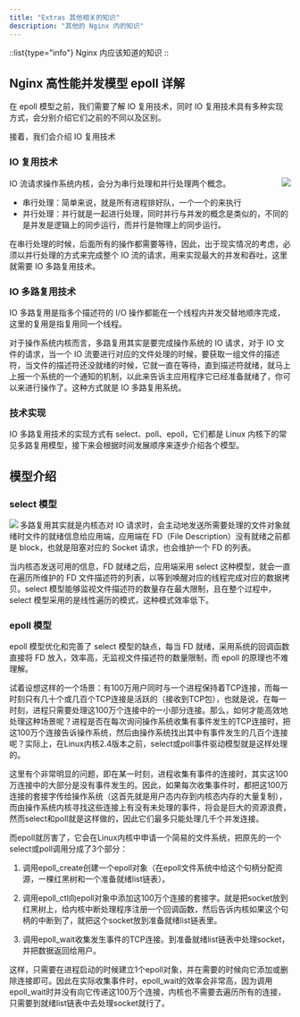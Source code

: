 ```yaml
---
title: "Extras 其他相关的知识"
description: "其他的 Nginx 内的知识"
---
```


::list{type="info"}
Nginx 内应该知道的知识
::

## Nginx 高性能并发模型 epoll 详解

在 epoll 模型之前，我们需要了解 IO 复用技术，同时 IO 复用技术具有多种实现方式，会分别介绍它们之前的不同以及区别。

接着，我们会介绍 IO 复用技术

### IO 复用技术

<img align="right" src="/img/devops/nginx/nginx-io.png"/>

IO 流请求操作系统内核，会分为串行处理和并行处理两个概念。

- 串行处理：简单来说，就是所有进程排好队，一个一个的来执行
- 并行处理：并行就是一起进行处理，同时并行与并发的概念是类似的，不同的是并发是逻辑上的同步运行，而并行是物理上的同步运行。

在串行处理的时候，后面所有的操作都需要等待，因此，出于现实情况的考虑，必须以并行处理的方式来完成整个 IO 流的请求，用来实现最大的并发和吞吐，这里就需要 IO 多路复用技术。

### IO 多路复用技术

IO 多路复用是指多个描述符的 I/O 操作都能在一个线程内并发交替地顺序完成，这里的复用是指复用同一个线程。

对于操作系统内核而言，多路复用其实是要完成操作系统的 IO 请求，对于 IO 文件的请求，当一个 IO 流要进行对应的文件处理的时候，要获取一组文件的描述符，当文件的描述符还没就绪的时候，它就一直在等待，直到描述符就绪，就马上上报一个系统的一个通知的机制，以此来告诉主应用程序它已经准备就绪了，你可以来进行操作了。这种方式就是 IO 多路复用系统。

### 技术实现

IO 多路复用技术的实现方式有 select、poll、epoll，它们都是 Linux 内核下的常见多路复用模型，接下来会根据时间发展顺序来逐步介绍各个模型。

## 模型介绍

### select 模型

<img align="left" src="/img/devops/nginx/select.png"/>

多路复用其实就是内核态对 IO 请求时，会主动地发送所需要处理的文件对象就绪时文件的就绪信息给应用端，应用端在 FD（File Description）没有就绪之前都是 block，也就是阻塞对应的 Socket 请求，也会维护一个 FD 的列表。

当内核态发送可用的信息，FD 就绪之后，应用端采用 select 这种模型，就会一直在遍历所维护的 FD 文件描述符的列表，以等到唤醒对应的线程完成对应的数据拷贝。select 模型能够监视文件描述符的数量存在最大限制，且在整个过程中，select 模型采用的是线性遍历的模式，这种模式效率低下。

### epoll 模型

epoll 模型优化和完善了 select 模型的缺点，每当 FD 就绪，采用系统的回调函数直接将 FD 放入，效率高，无监视文件描述符的数量限制，而 epoll 的原理也不难理解。

试着设想这样的一个场景：有100万用户同时与一个进程保持着TCP连接，而每一时刻只有几十个或几百个TCP连接是活跃的（接收到TCP包），也就是说，在每一时刻，进程只需要处理这100万个连接中的一小部分连接。那么，如何才能高效地处理这种场景呢？进程是否在每次询问操作系统收集有事件发生的TCP连接时，把这100万个连接告诉操作系统，然后由操作系统找出其中有事件发生的几百个连接呢？实际上，在Linux内核2.4版本之前，select或poll事件驱动模型就是这样处理的。

这里有个非常明显的问题，即在某一时刻，进程收集有事件的连接时，其实这100万连接中的大部分是没有事件发生的。因此，如果每次收集事件时，都把这100万连接的套接字传给操作系统（这首先就是用户态内存到内核态内存的大量复制），而由操作系统内核寻找这些连接上有没有未处理的事件，将会是巨大的资源浪费，然而select和poll就是这样做的，因此它们最多只能处理几千个并发连接。

而epoll就厉害了，它会在Linux内核中申请一个简易的文件系统，把原先的一个select或poll调用分成了3个部分：

1. 调用epoll_create创建一个epoll对象（在epoll文件系统中给这个句柄分配资源，一棵红黑树和一个准备就绪list链表）。

2. 调用epoll_ctl向epoll对象中添加这100万个连接的套接字。就是把socket放到红黑树上，给内核中断处理程序注册一个回调函数，然后告诉内核如果这个句柄的中断到了，就把这个socket放到准备就绪list链表里。

3. 调用epoll_wait收集发生事件的TCP连接。到准备就绪list链表中处理socket，并把数据返回给用户。

这样，只需要在进程启动的时候建立1个epoll对象，并在需要的时候向它添加或删除连接即可。因此在实际收集事件时，epoll_wait的效率会非常高，因为调用epoll_wait时并没有向它传递这100万个连接，内核也不需要去遍历所有的连接，只需要到就绪list链表中去处理socket就行了。
